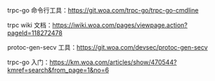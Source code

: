 trpc-go 命令行工具：https://git.woa.com/trpc-go/trpc-go-cmdline

trpc wiki 文档：https://iwiki.woa.com/pages/viewpage.action?pageId=118272478

protoc-gen-secv 工具：https://git.woa.com/devsec/protoc-gen-secv

trpc-go 入门：https://km.woa.com/articles/show/470544?kmref=search&from_page=1&no=6

